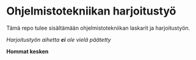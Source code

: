 # Ohjelmistotekniikan harjoitustyö

Tämä repo tulee sisältämään ohjelmistotekniikan laskarit ja harjoitustyön.

_Harjoitustyön aihetta **ei** ole vielä päätetty_

**Hommat kesken**
